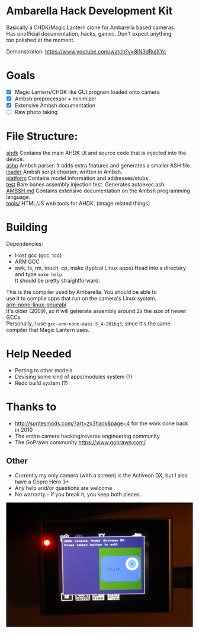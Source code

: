 # Ambarella Hack Development Kit
Basically a CHDK/Magic Lantern clone for Ambarella based cameras.  
Has unofficial documentation, hacks, games. Don't expect anything  
too polished at the moment.

Demonstration: https://www.youtube.com/watch?v=8iN3dRujXYc

# Goals
- [x] Magic Lantern/CHDK like GUI program loaded onto camera
- [x] Ambsh preprocessor + minimizer
- [x] Extensive Ambsh documentation
- [ ] Raw photo taking

# File Structure:
[ahdk](ahdk/) Contains the main AHDK UI and source code that is injected into the device.  
[ashp](ashp/) Ambsh parser. It adds extra features and generates a smaller ASH file.  
[loader](loader/) Ambsh script chooser, written in Ambsh.  
[platform](platform/) Contains model information and addresses/stubs.  
[test](test/) Bare bones assembly injection test. Generates autoexec.ash.  
[AMBSH.md](AMBSH.md) Contains extensive documentation on the Ambsh programming language.  
[tools/](tools/) HTML/JS web tools for AHDK. (image related things)  

# Building
Dependencies:
- Host gcc (gcc, tcc)
- ARM GCC
- awk, ls, rm, touch, cp, make (typical Linux apps)
Head into a directory and type `make help`.  
It should be pretty straightforward.  

This is the compiler used by Ambarella. You should be able to  
use it to compile apps that run on the camera's Linux system.  
[arm-none-linux-gnueabi](https://sourcery.mentor.com/public/gnu_toolchain/arm-none-linux-gnueabi/arm-2011.09-70-arm-none-linux-gnueabi-i686-pc-linux-gnu.tar.bz2)  
It's older (2009), so it will generate assembly around 2x the size of newer GCCs.  
Personally, I use `gcc-arm-none-eabi-5_4-2016q3`, since it's the same compiler that Magic Lantern uses.  

# Help Needed
- Porting to other models
- Devising some kind of apps/modules system (?)
- Redo build system (?)

# Thanks to
- http://spritesmods.com/?art=zx3hack&page=4 for the work done back in 2010
- The entire camera hacking/reverse engineering community
- The GoPrawn community https://www.goprawn.com/

## Other
- Currently my only camera (with a screen) is the Activeon DX, but I also have a Gopro Hero 3+  
- Any help and/or questions are welcome  
- No warranty - If you break it, you keep both pieces.

![Screen hacks](screen.jpg)
